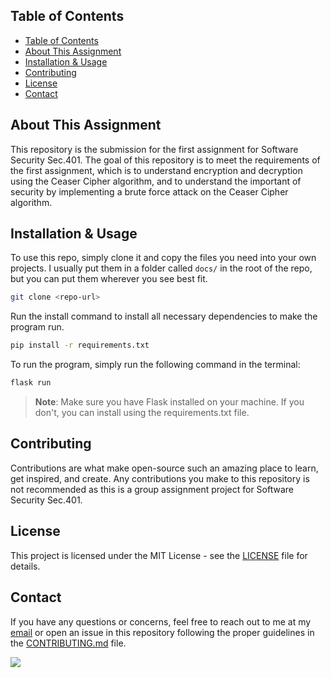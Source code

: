 ## Table of Contents

- [Table of Contents](#table-of-contents)
- [About This Assignment](#about-this-assignment)
- [Installation \& Usage](#installation--usage)
- [Contributing](#contributing)
- [License](#license)
- [Contact](#contact)

## About This Assignment

This repository is the submission for the first assignment for Software Security Sec.401. 
The goal of this repository is to meet the requirements of the first assignment, which is to understand
encryption and decryption using the Ceaser Cipher algorithm, and to understand the important of security by
implementing a brute force attack on the Ceaser Cipher algorithm.

## Installation & Usage

To use this repo, simply clone it and copy the files you need into your own projects. I usually put them in a folder called `docs/` in the root of the repo, but you can put them wherever you see best fit. 
```bash
git clone <repo-url>
```

Run the install command to install all necessary dependencies to make the program run.
```bash
pip install -r requirements.txt
```

To run the program, simply run the following command in the terminal:
```bash
flask run
```

> **Note**: Make sure you have Flask installed on your machine. If you don't, you can install using the requirements.txt file.


## Contributing

Contributions are what make open-source such an amazing place to learn, 
get inspired, and create. Any contributions you make to this 
repository is not recommended as this is a group assignment project
for Software Security Sec.401.

## License

This project is licensed under the MIT License - see the [LICENSE](LICENSE) file for details.

## Contact

If you have any questions or concerns, feel free to reach out to me at
my [email](mailto:workcodinginfo@gmail.com) or open an issue in this repository following the proper guidelines in the [CONTRIBUTING.md](CONTRIBUTING.md) file.

<a href="https://github.com/Hi-kue/softsec-401-a1/graphs/contributors">
  <img src="https://contrib.rocks/image?repo=Hi-kue/softsec-401-a1" />
</a>
